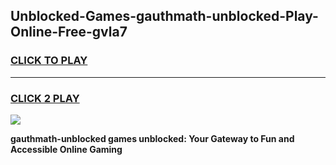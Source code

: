 
## Unblocked-Games-gauthmath-unblocked-Play-Online-Free-gvla7
<h3>
<a href="https://premium76.site?title=gauthmath-unblocked&ref=26A">CLICK TO PLAY</a></h3>
<hr>

<h3>
<a href="https://premium76.site?title=gauthmath-unblocked&ref=26A">CLICK 2 PLAY</a>
  
</h3>

<a href="https://premium76.site?title=gauthmath-unblocked&ref=26A"><img src="https://clearcache.store/games.png"></a>


**gauthmath-unblocked games unblocked: Your Gateway to Fun and Accessible Online Gaming**
